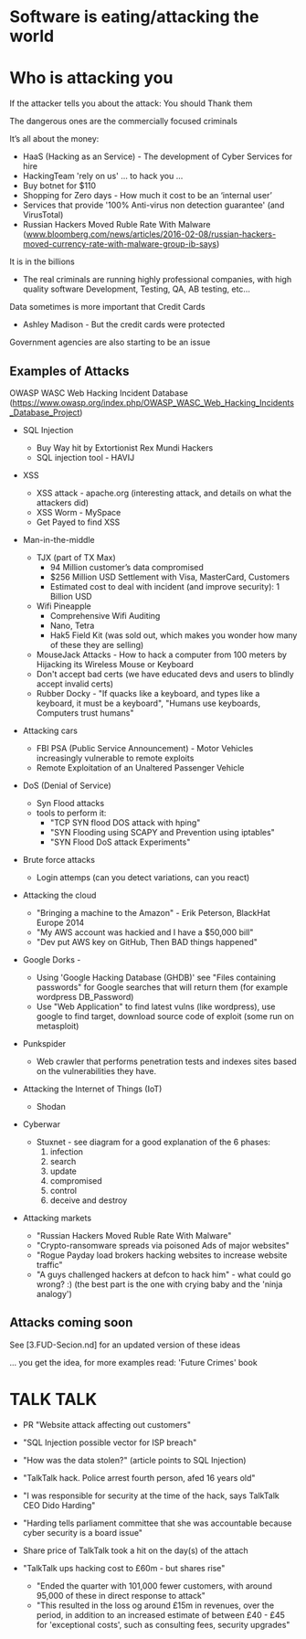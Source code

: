 # Software is eating/attacking the world


# Who is attacking you

If the attacker tells you about the attack: You should Thank them

The dangerous ones are the commercially focused criminals

It’s all about the money:

- HaaS (Hacking as an Service) - The development of Cyber Services for hire
 - HackingTeam 'rely on us' … to hack you …
 - Buy botnet  for $110
 - Shopping for Zero days - How much it cost to be an ‘internal user’
 - Services that provide '100% Anti-virus non detection guarantee' (and VirusTotal)
 - Russian Hackers Moved Ruble Rate With Malware (www.bloomberg.com/news/articles/2016-02-08/russian-hackers-moved-currency-rate-with-malware-group-ib-says)

It is in the billions
 - The real criminals are running highly professional companies, with high quality software Development, Testing, QA, AB testing, etc…

Data sometimes is more important that Credit Cards
 - Ashley Madison - But the credit cards were protected

Government agencies are also starting to be an issue

## Examples of Attacks

OWASP WASC Web Hacking Incident Database (https://www.owasp.org/index.php/OWASP_WASC_Web_Hacking_Incidents_Database_Project)

- SQL Injection
  - Buy Way hit by Extortionist Rex Mundi Hackers
  - SQL injection tool - HAVIJ

- XSS
  -  XSS attack - apache.org (interesting attack, and details on what the attackers did)
  - XSS Worm - MySpace
  - Get Payed to find XSS

- Man-in-the-middle
  - TJX (part of TX Max)
      - 94 Million customer’s data compromised
      - $256 Million USD Settlement with Visa, MasterCard, Customers
      - Estimated cost to deal with incident (and improve security): 1 Billion    USD
  - Wifi Pineapple
    - Comprehensive Wifi Auditing
    - Nano, Tetra
    - Hak5 Field Kit (was sold out, which makes you wonder how many of these they are selling)
  - MouseJack Attacks - How to hack a computer from  100 meters by Hijacking its Wireless Mouse or Keyboard
  - Don't accept bad certs (we have educated devs and users to blindly accept invalid certs)
  - Rubber Docky - "If quacks like a keyboard, and types like a keyboard, it must be a keyboard", "Humans use keyboards, Computers trust humans"

 - Attacking cars
   - FBI PSA (Public Service Announcement) - Motor Vehicles increasingly vulnerable to remote exploits
   - Remote Exploitation of an Unaltered Passenger Vehicle  

 - DoS (Denial of Service)
   - Syn Flood attacks
    - tools to perform it:
      - "TCP SYN flood DOS attack with hping"
      - "SYN Flooding using SCAPY and Prevention using iptables"
      - "SYN Flood DoS attack Experiments"

 - Brute force attacks
    - Login attemps (can you detect variations, can you react)

 - Attacking the cloud
    - "Bringing a machine to the Amazon" - Erik Peterson, BlackHat Europe 2014
    - "My AWS account was hackied and I have a $50,000 bill"
    - "Dev put AWS key on GitHub, Then BAD things happened"

 - Google Dorks -

    - Using 'Google Hacking Database (GHDB)' see  "Files containing passwords" for Google searches that will return them (for example wordpress DB_Password)
    - Use "Web Application" to find latest vulns (like wordpress), use google to find target, download source code of exploit (some run on metasploit)

  - Punkspider    
     - Web crawler that performs penetration tests and indexes sites based on the vulnerabilities they have.

 - Attacking the Internet of Things (IoT)
   - Shodan

 - Cyberwar
   - Stuxnet - see diagram for a good explanation of the 6 phases:
     1. infection
     2. search
     3. update
     4. compromised
     5. control
     6. deceive and destroy

- Attacking markets
  - "Russian Hackers Moved Ruble Rate With Malware"
  - "Crypto-ransomware spreads via poisoned Ads of major websites"
  - "Rogue Payday load brokers hacking websites to increase website traffic"
  - "A guys challenged hackers at defcon to hack him" - what could go wrong? :)  (the best part is the one with crying baby and the 'ninja analogy')

## Attacks coming soon

See [3.FUD-Secion.nd] for an updated version of these ideas

... you get the idea, for more examples read: 'Future Crimes' book

# TALK TALK
 - PR "Website attack affecting out customers"
 - "SQL Injection possible vector for ISP breach"
 - "How was the data stolen?" (article points to SQL Injection)
 - "TalkTalk hack. Police arrest fourth person, afed 16 years old"
 - "I was responsible for security at the time of the hack, says TalkTalk CEO Dido Harding"
 - "Harding tells parliament committee that she was accountable because cyber security is a board issue"

- Share price of TalkTalk took a hit on the day(s) of the attach

- "TalkTalk ups hacking cost to £60m - but shares rise"
    - "Ended the quarter with 101,000 fewer customers, with around 95,000 of these in direct response to attack"
    - "This resulted in the loss og around £15m in revenues, over the period, in addition to an increased estimate of between £40 - £45 for 'exceptional costs', such as consulting fees, security upgrades"
